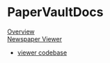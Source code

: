 # PaperVaultDocs

[Overview](files/overview.md)  
[Newspaper Viewer](files/newspaper_viewer.md)  
  - [viewer codebase](https://github.com/libmanuk/KDNPViewer)



